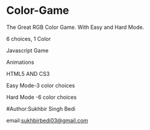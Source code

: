 # Color-Game

The Great RGB Color Game. With Easy and Hard Mode.

6 choices, 1 Color

Javascript Game

Animations

HTML5 AND CS3

Easy Mode-3 color choices

Hard Mode -6 color choices


#Author:Sukhbir Singh Bedi

email:sukhbirbedi03@gmail.com
